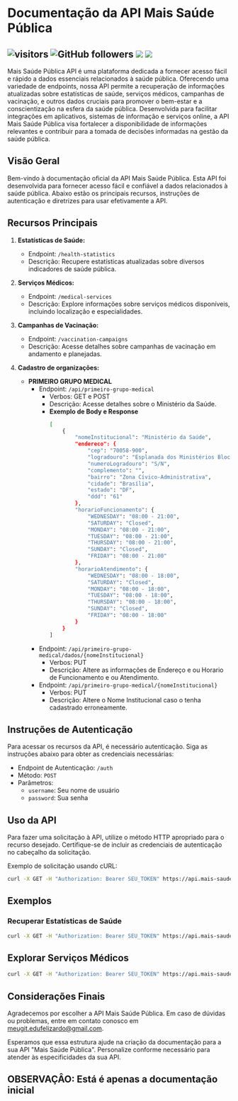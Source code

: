 # Documentação da API Mais Saúde Pública
## ![visitors](https://visitor-badge.laobi.icu/badge?page_id=dufelizardo.visitor-mais_saude_publica) ![GitHub followers](https://img.shields.io/github/followers/edufelizardo1.visitor-mais_saude_publica?style=social) <img src="https://img.shields.io/badge/Completed-0%25-red"/>  <img src="https://img.shields.io/badge/public-Yes-green"/>
Mais Saúde Pública API é uma plataforma dedicada a fornecer acesso fácil e rápido a dados essenciais relacionados à saúde pública. Oferecendo uma variedade de endpoints, nossa API permite a recuperação de informações atualizadas sobre estatísticas de saúde, serviços médicos, campanhas de vacinação, e outros dados cruciais para promover o bem-estar e a conscientização na esfera da saúde pública. Desenvolvida para facilitar integrações em aplicativos, sistemas de informação e serviços online, a API Mais Saúde Pública visa fortalecer a disponibilidade de informações relevantes e contribuir para a tomada de decisões informadas na gestão da saúde pública.

## Visão Geral
Bem-vindo à documentação oficial da API Mais Saúde Pública. Esta API foi desenvolvida para fornecer acesso fácil e confiável a dados relacionados à saúde pública. Abaixo estão os principais recursos, instruções de autenticação e diretrizes para usar efetivamente a API.

## Recursos Principais
1. **Estatísticas de Saúde:**
   - Endpoint: `/health-statistics`
   - Descrição: Recupere estatísticas atualizadas sobre diversos indicadores de saúde pública.

2. **Serviços Médicos:**
   - Endpoint: `/medical-services`
   - Descrição: Explore informações sobre serviços médicos disponíveis, incluindo localização e especialidades.

3. **Campanhas de Vacinação:**
   - Endpoint: `/vaccination-campaigns`
   - Descrição: Acesse detalhes sobre campanhas de vacinação em andamento e planejadas.

4. **Cadastro de organizações:**
   - **PRIMEIRO GRUPO MEDICAL**
      - Endpoint: `/api/primeiro-grupo-medical`
         - Verbos: GET e POST
         - Descrição: Acesse detalhes sobre o Ministério da Saúde.
         - **Exemplo de Body e Response**
            ```bash
            [
                {
                    "nomeInstitucional": "Ministério da Saúde",
                    "endereco": {
                        "cep": "70058-900",
                        "logradouro": "Esplanada dos Ministérios Bloco G",
                        "numeroLogradouro": "S/N",
                        "complemento": "",
                        "bairro": "Zona Cívico-Administrativa",
                        "cidade": "Brasília",
                        "estado": "DF",
                        "ddd": "61"
                    },
                    "horarioFuncionamento": {
                        "WEDNESDAY": "08:00 - 21:00",
                        "SATURDAY": "Closed",
                        "MONDAY": "08:00 - 21:00",
                        "TUESDAY": "08:00 - 21:00",
                        "THURSDAY": "08:00 - 21:00",
                        "SUNDAY": "Closed",
                        "FRIDAY": "08:00 - 21:00"
                    },
                    "horarioAtendimento": {
                        "WEDNESDAY": "08:00 - 18:00",
                        "SATURDAY": "Closed",
                        "MONDAY": "08:00 - 18:00",
                        "TUESDAY": "08:00 - 18:00",
                        "THURSDAY": "08:00 - 18:00",
                        "SUNDAY": "Closed",
                        "FRIDAY": "08:00 - 18:00"
                    }
                }
            ]
            ```
      - Endpoint: `/api/primeiro-grupo-medical/dados/{nomeInstitucional}`
         - Verbos: PUT
         - Descrição: Altere as informações de Endereço e ou Horario de Funcionamento e ou Atendimento.
      - Endpoint: `/api/primeiro-grupo-medical/{nomeInstitucional}`
         - Verbos: PUT
         - Descrição: Altere o Nome Institucional caso o tenha cadastrado erroneamente.

## Instruções de Autenticação

Para acessar os recursos da API, é necessário autenticação. Siga as instruções abaixo para obter as credenciais necessárias:

- Endpoint de Autenticação: `/auth`
- Método: `POST`
- Parâmetros:
  - `username`: Seu nome de usuário
  - `password`: Sua senha

## Uso da API

Para fazer uma solicitação à API, utilize o método HTTP apropriado para o recurso desejado. Certifique-se de incluir as credenciais de autenticação no cabeçalho da solicitação.

Exemplo de solicitação usando cURL:

```bash
curl -X GET -H "Authorization: Bearer SEU_TOKEN" https://api.mais-saude-publica.com/health-statistics 
```
## Exemplos

### Recuperar Estatísticas de Saúde
```bash
curl -X GET -H "Authorization: Bearer SEU_TOKEN" https://api.mais-saude-publica.com/health-statistics 
```

## Explorar Serviços Médicos
```bash
curl -X GET -H "Authorization: Bearer SEU_TOKEN" https://api.mais-saude-publica.com/medical-services 
```
## Considerações Finais
Agradecemos por escolher a API Mais Saúde Pública. Em caso de dúvidas ou problemas, entre em contato conosco em meugit.edufelizardo@gmail.com.

Esperamos que essa estrutura ajude na criação da documentação para a sua API "Mais Saúde Pública". Personalize conforme necessário para atender às especificidades da sua API.

## OBSERVAÇÂO: Está é apenas a documentação inicial
